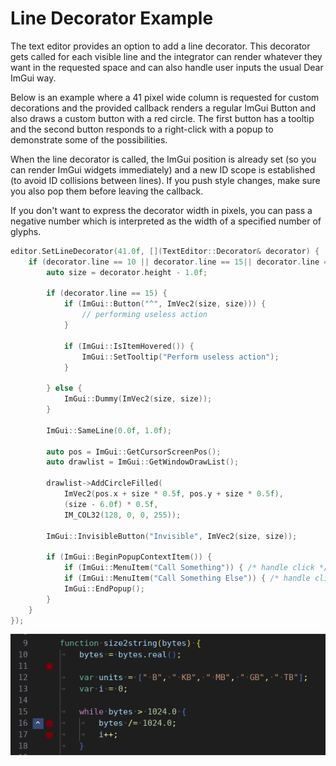 # Line Decorator Example

The text editor provides an option to add a line decorator. This decorator gets called for each visible line and the integrator can render whatever they want in the requested space and can also handle user inputs the usual Dear ImGui way.

Below is an example where a 41 pixel wide column is requested for custom decorations and the provided callback renders a regular ImGui Button and also draws a custom button with a red circle. The first button has a tooltip and the second button responds to a right-click with a popup to demonstrate some of the possibilities.

When the line decorator is called, the ImGui position is already set (so you can render ImGui widgets immediately) and a new ID scope is established (to avoid ID collisions between lines). If you push style changes, make sure you also pop them before leaving the callback.

If you don't want to express the decorator width in pixels, you can pass a negative number which is interpreted as the width of a specified number of glyphs.

```c++
editor.SetLineDecorator(41.0f, [](TextEditor::Decorator& decorator) {
	if (decorator.line == 10 || decorator.line == 15|| decorator.line == 16) {
		auto size = decorator.height - 1.0f;

		if (decorator.line == 15) {
			if (ImGui::Button("^", ImVec2(size, size))) {
				// performing useless action
			}

			if (ImGui::IsItemHovered()) {
				ImGui::SetTooltip("Perform useless action");
			}

		} else {
			ImGui::Dummy(ImVec2(size, size));
		}

		ImGui::SameLine(0.0f, 1.0f);

		auto pos = ImGui::GetCursorScreenPos();
		auto drawlist = ImGui::GetWindowDrawList();

		drawlist->AddCircleFilled(
			ImVec2(pos.x + size * 0.5f, pos.y + size * 0.5f),
			(size - 6.0f) * 0.5f,
			IM_COL32(128, 0, 0, 255));

		ImGui::InvisibleButton("Invisible", ImVec2(size, size));

		if (ImGui::BeginPopupContextItem()) {
			if (ImGui::MenuItem("Call Something")) { /* handle click */ }
			if (ImGui::MenuItem("Call Something Else")) { /* handle click */ }
			ImGui::EndPopup();
		}
	}
});
```

![Line Decorator](lineDecorator.png)

